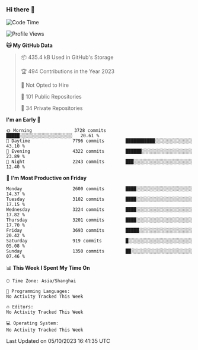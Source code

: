 ### Hi there 👋

<!--
**qbosen/qbosen** is a ✨ _special_ ✨ repository because its `README.md` (this file) appears on your GitHub profile.

Here are some ideas to get you started:

- 🔭 I’m currently working on ...
- 🌱 I’m currently learning ...
- 👯 I’m looking to collaborate on ...
- 🤔 I’m looking for help with ...
- 💬 Ask me about ...
- 📫 How to reach me: ...
- 😄 Pronouns: ...
- ⚡ Fun fact: ...
-->

<!--START_SECTION:waka-->
![Code Time](http://img.shields.io/badge/Code%20Time-2%2C111%20hrs%2036%20mins-blue)

![Profile Views](http://img.shields.io/badge/Profile%20Views-0-blue)

**🐱 My GitHub Data** 

> 📦 435.4 kB Used in GitHub's Storage 
 > 
> 🏆 494 Contributions in the Year 2023
 > 
> 🚫 Not Opted to Hire
 > 
> 📜 101 Public Repositories 
 > 
> 🔑 34 Private Repositories 
 > 
**I'm an Early 🐤** 

```text
🌞 Morning                3728 commits        █████░░░░░░░░░░░░░░░░░░░░   20.61 % 
🌆 Daytime                7796 commits        ███████████░░░░░░░░░░░░░░   43.10 % 
🌃 Evening                4322 commits        ██████░░░░░░░░░░░░░░░░░░░   23.89 % 
🌙 Night                  2243 commits        ███░░░░░░░░░░░░░░░░░░░░░░   12.40 % 
```
📅 **I'm Most Productive on Friday** 

```text
Monday                   2600 commits        ████░░░░░░░░░░░░░░░░░░░░░   14.37 % 
Tuesday                  3102 commits        ████░░░░░░░░░░░░░░░░░░░░░   17.15 % 
Wednesday                3224 commits        ████░░░░░░░░░░░░░░░░░░░░░   17.82 % 
Thursday                 3201 commits        ████░░░░░░░░░░░░░░░░░░░░░   17.70 % 
Friday                   3693 commits        █████░░░░░░░░░░░░░░░░░░░░   20.42 % 
Saturday                 919 commits         █░░░░░░░░░░░░░░░░░░░░░░░░   05.08 % 
Sunday                   1350 commits        ██░░░░░░░░░░░░░░░░░░░░░░░   07.46 % 
```


📊 **This Week I Spent My Time On** 

```text
🕑︎ Time Zone: Asia/Shanghai

💬 Programming Languages: 
No Activity Tracked This Week

🔥 Editors: 
No Activity Tracked This Week

💻 Operating System: 
No Activity Tracked This Week
```


 Last Updated on 05/10/2023 16:41:35 UTC
<!--END_SECTION:waka-->

